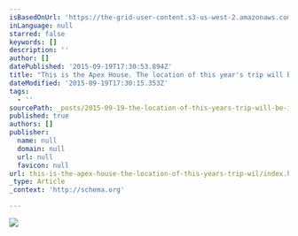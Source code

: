 ```yaml
---
isBasedOnUrl: 'https://the-grid-user-content.s3-us-west-2.amazonaws.com/59ffb7c4-4e1f-43f1-b9fc-3838a49e6fbf.png'
inLanguage: null
starred: false
keywords: []
description: ''
author: []
datePublished: '2015-09-19T17:30:53.894Z'
title: "This is the Apex House. The location of this year's trip will be in beautiful Lake Tahoe. To find out about one of the deepest and clearest lakes in the United States check out https://keeptahoeblue.org/."
dateModified: '2015-09-19T17:30:15.353Z'
tags:
  - ''
sourcePath: _posts/2015-09-19-the-location-of-this-years-trip-will-be-in-beautiful-lake-t.md
published: true
authors: []
publisher:
  name: null
  domain: null
  url: null
  favicon: null
url: this-is-the-apex-house-the-location-of-this-years-trip-wil/index.html
_type: Article
_context: 'http://schema.org'

---
```

![](https://the-grid-user-content.s3-us-west-2.amazonaws.com/59ffb7c4-4e1f-43f1-b9fc-3838a49e6fbf.png)